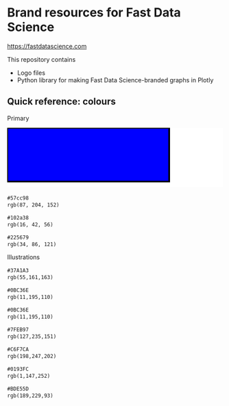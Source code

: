 # Brand resources for Fast Data Science

https://fastdatascience.com

This repository contains

* Logo files
* Python library for making Fast Data Science-branded graphs in Plotly

## Quick reference: colours

Primary

<img src="colours/test.svg">

```
#57cc98 
rgb(87, 204, 152)
```

```
#102a38 
rgb(16, 42, 56)
```

```
#225679 
rgb(34, 86, 121)
```


Illustrations

```
#37A1A3
rgb(55,161,163)
```

```
#0BC36E
rgb(11,195,110)
```

```
#0BC36E
rgb(11,195,110)
```

```
#7FEB97
rgb(127,235,151)
```

```
#C6F7CA
rgb(198,247,202)
```

```
#0193FC
rgb(1,147,252)
```

```
#BDE55D
rgb(189,229,93)
```
